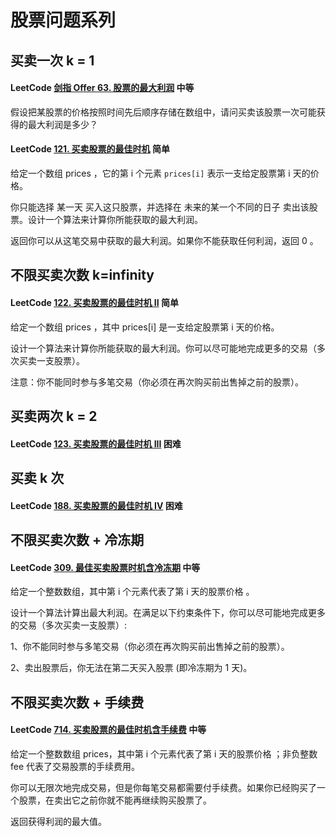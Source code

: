 # 股票问题系列

## 买卖一次 k = 1

#### LeetCode [剑指 Offer 63. 股票的最大利润](https://leetcode-cn.com/problems/gu-piao-de-zui-da-li-run-lcof/) 中等

假设把某股票的价格按照时间先后顺序存储在数组中，请问买卖该股票一次可能获得的最大利润是多少？



#### LeetCode [121. 买卖股票的最佳时机](https://leetcode-cn.com/problems/best-time-to-buy-and-sell-stock/) 简单



给定一个数组 prices ，它的第 i 个元素 `prices[i]` 表示一支给定股票第 i 天的价格。

你只能选择 某一天 买入这只股票，并选择在 未来的某一个不同的日子 卖出该股票。设计一个算法来计算你所能获取的最大利润。

返回你可以从这笔交易中获取的最大利润。如果你不能获取任何利润，返回 0 。

## 不限买卖次数 k=infinity

#### LeetCode [122. 买卖股票的最佳时机 II](https://leetcode-cn.com/problems/best-time-to-buy-and-sell-stock-ii/) 简单

给定一个数组 prices ，其中 prices[i] 是一支给定股票第 i 天的价格。

设计一个算法来计算你所能获取的最大利润。你可以尽可能地完成更多的交易（多次买卖一支股票）。

注意：你不能同时参与多笔交易（你必须在再次购买前出售掉之前的股票）。



## 买卖两次 k = 2

#### LeetCode [123. 买卖股票的最佳时机 III](https://leetcode-cn.com/problems/best-time-to-buy-and-sell-stock-iii/) 困难



## 买卖 k 次

#### LeetCode [188. 买卖股票的最佳时机 IV](https://leetcode-cn.com/problems/best-time-to-buy-and-sell-stock-iv/) 困难 



## 不限买卖次数 + 冷冻期

#### LeetCode [309. 最佳买卖股票时机含冷冻期](https://leetcode-cn.com/problems/best-time-to-buy-and-sell-stock-with-cooldown/) 中等

给定一个整数数组，其中第 i 个元素代表了第 i 天的股票价格 。

设计一个算法计算出最大利润。在满足以下约束条件下，你可以尽可能地完成更多的交易（多次买卖一支股票）:

1、你不能同时参与多笔交易（你必须在再次购买前出售掉之前的股票）。

2、卖出股票后，你无法在第二天买入股票 (即冷冻期为 1 天)。



## 不限买卖次数 + 手续费

#### LeetCode [714. 买卖股票的最佳时机含手续费](https://leetcode-cn.com/problems/best-time-to-buy-and-sell-stock-with-transaction-fee/) 中等

给定一个整数数组 prices，其中第 i 个元素代表了第 i 天的股票价格 ；非负整数 fee 代表了交易股票的手续费用。

你可以无限次地完成交易，但是你每笔交易都需要付手续费。如果你已经购买了一个股票，在卖出它之前你就不能再继续购买股票了。

返回获得利润的最大值。

